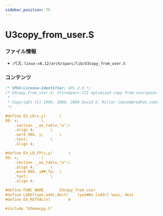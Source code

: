 ```yaml
---
sidebar_position: 75
---
```

# U3copy_from_user.S

### ファイル情報

- パス: `linux-v6.12/arch/sparc/lib/U3copy_from_user.S`

### コンテンツ

```S
/* SPDX-License-Identifier: GPL-2.0 */
/* U3copy_from_user.S: UltraSparc-III optimized copy from userspace.
 *
 * Copyright (C) 1999, 2000, 2004 David S. Miller (davem@redhat.com)
 */

#define EX_LD(x,y)		\
98:	x;			\
	.section __ex_table,"a";\
	.align 4;		\
	.word 98b, y;		\
	.text;			\
	.align 4;

#define EX_LD_FP(x,y)		\
98:	x;			\
	.section __ex_table,"a";\
	.align 4;		\
	.word 98b, y##_fp;	\
	.text;			\
	.align 4;

#define FUNC_NAME		U3copy_from_user
#define LOAD(type,addr,dest)	type##a [addr] %asi, dest
#define EX_RETVAL(x)		0

#include "U3memcpy.S"

```
